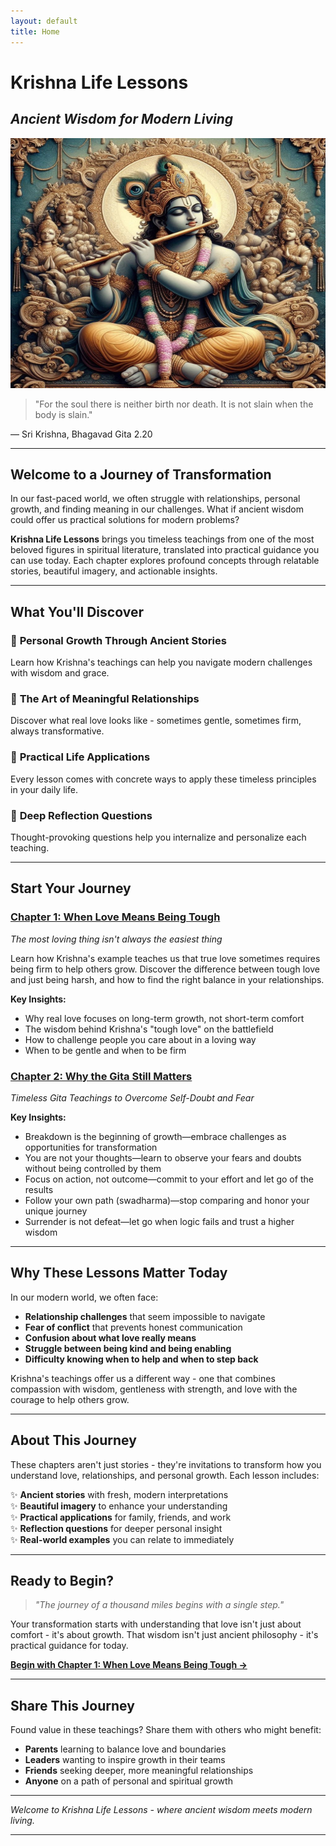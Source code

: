 ```yaml
---
layout: default
title: Home
---
```


# Krishna Life Lessons
## *Ancient Wisdom for Modern Living*

<img src="./images/krishna.jpeg" alt="Krishna with his flute representing timeless wisdom" width="100%" height="400"/>

> "For the soul there is neither birth nor death. It is not slain when the body is slain."

— Sri Krishna, Bhagavad Gita 2.20

---

## Welcome to a Journey of Transformation

In our fast-paced world, we often struggle with relationships, personal growth, and finding meaning in our challenges. What if ancient wisdom could offer us practical solutions for modern problems?

**Krishna Life Lessons** brings you timeless teachings from one of the most beloved figures in spiritual literature, translated into practical guidance you can use today. Each chapter explores profound concepts through relatable stories, beautiful imagery, and actionable insights.

---

## What You'll Discover

### 🌱 **Personal Growth Through Ancient Stories**
Learn how Krishna's teachings can help you navigate modern challenges with wisdom and grace.

### 💝 **The Art of Meaningful Relationships** 
Discover what real love looks like - sometimes gentle, sometimes firm, always transformative.

### 🎯 **Practical Life Applications**
Every lesson comes with concrete ways to apply these timeless principles in your daily life.

### 🤔 **Deep Reflection Questions**
Thought-provoking questions help you internalize and personalize each teaching.

---

## Start Your Journey

### [Chapter 1: When Love Means Being Tough](chapters/chapter1.md)
*The most loving thing isn't always the easiest thing*

Learn how Krishna's example teaches us that true love sometimes requires being firm to help others grow. Discover the difference between tough love and just being harsh, and how to find the right balance in your relationships.

**Key Insights:**
- Why real love focuses on long-term growth, not short-term comfort
- The wisdom behind Krishna's "tough love" on the battlefield
- How to challenge people you care about in a loving way
- When to be gentle and when to be firm

### [Chapter 2: Why the Gita Still Matters](chapters/chapter2.md)
*Timeless Gita Teachings to Overcome Self-Doubt and Fear*

**Key Insights:**
- Breakdown is the beginning of growth—embrace challenges as opportunities for transformation
- You are not your thoughts—learn to observe your fears and doubts without being controlled by them
- Focus on action, not outcome—commit to your effort and let go of the results
- Follow your own path (swadharma)—stop comparing and honor your unique journey
- Surrender is not defeat—let go when logic fails and trust a higher wisdom

---


## Why These Lessons Matter Today

In our modern world, we often face:
- **Relationship challenges** that seem impossible to navigate
- **Fear of conflict** that prevents honest communication  
- **Confusion about what love really means**
- **Struggle between being kind and being enabling**
- **Difficulty knowing when to help and when to step back**

Krishna's teachings offer us a different way - one that combines compassion with wisdom, gentleness with strength, and love with the courage to help others grow.

---

## About This Journey

These chapters aren't just stories - they're invitations to transform how you understand love, relationships, and personal growth. Each lesson includes:

✨ **Ancient stories** with fresh, modern interpretations  
✨ **Beautiful imagery** to enhance your understanding  
✨ **Practical applications** for family, friends, and work  
✨ **Reflection questions** for deeper personal insight  
✨ **Real-world examples** you can relate to immediately  

---

## Ready to Begin?

> *"The journey of a thousand miles begins with a single step."*

Your transformation starts with understanding that love isn't just about comfort - it's about growth. That wisdom isn't just ancient philosophy - it's practical guidance for today.

**[Begin with Chapter 1: When Love Means Being Tough →](chapters/chapter1.md)**

---

## Share This Journey

Found value in these teachings? Share them with others who might benefit:

- **Parents** learning to balance love and boundaries
- **Leaders** wanting to inspire growth in their teams  
- **Friends** seeking deeper, more meaningful relationships
- **Anyone** on a path of personal and spiritual growth

---

*Welcome to Krishna Life Lessons - where ancient wisdom meets modern living.*

---
<!-- 
<small>*Navigate: [About](about.md) | [All Chapters](chapters/) | [Contact](contact.md)*</small> -->